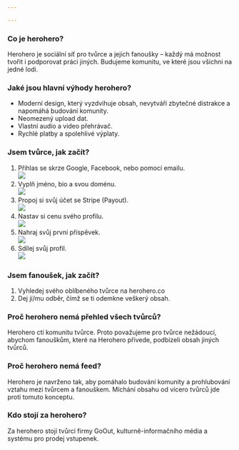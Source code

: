 ```yaml
---

---
```

### Co je herohero?

Herohero je sociální síť pro tvůrce a jejich fanoušky – každý má možnost tvořit i podporovat práci jiných. Budujeme komunitu, ve které jsou všichni na jedné lodi.

### Jaké jsou hlavní výhody herohero?

* Moderní design, který vyzdvihuje obsah, nevytváří zbytečné distrakce a napomáhá budování komunity.
* Neomezený upload dat.
* Vlastní audio a video přehrávač.
* Rychlé platby a spolehlivé výplaty.

### Jsem tvůrce, jak začít?

1. Přihlas se skrze Google, Facebook, nebo pomocí emailu.  
   ![](/images/1.png)
2. Vyplň jméno, bio a svou doménu.  
   ![](/images/2.png)
3. Propoj si svůj účet se Stripe (Payout).  
   ![](/images/3.png)
4. Nastav si cenu svého profilu.  
   ![](/images/4.png)
5. Nahraj svůj první příspěvek.  
   ![](/images/5.png)
6. Sdílej svůj profil.  
   ![](/images/7.png)

### Jsem fanoušek, jak začít?

1. Vyhledej svého oblíbeného tvůrce na herohero.co
2. Dej jí/mu odběr, čímž se ti odemkne veškerý obsah.

### Proč herohero nemá přehled všech tvůrců?

Herohero ctí komunitu tvůrce. Proto považujeme pro tvůrce nežádoucí, abychom fanouškům, které na Herohero přivede, podbízeli obsah jiných tvůrců.

### Proč herohero nemá feed?

Herohero je navrženo tak, aby pomáhalo budování komunity a prohlubování vztahu mezi tvůrcem a fanouškem. Míchání obsahu od vícero tvůrců jde proti tomuto konceptu.

### Kdo stojí za herohero?

Za herohero stojí tvůrci firmy GoOut, kulturně-informačního média a systému pro prodej vstupenek.